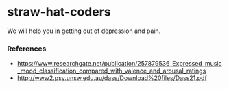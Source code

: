 # straw-hat-coders
We will help you in getting out of depression and pain.



### References
* https://www.researchgate.net/publication/257879536_Expressed_music_mood_classification_compared_with_valence_and_arousal_ratings  
* http://www2.psy.unsw.edu.au/dass/Download%20files/Dass21.pdf

